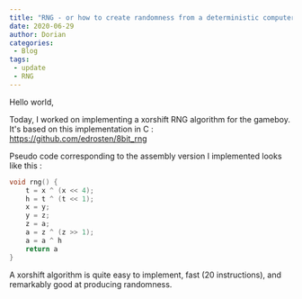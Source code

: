 ```yaml
---
title: "RNG - or how to create randomness from a deterministic computer"
date: 2020-06-29
author: Dorian
categories: 
 - Blog
tags:
 - update
 - RNG
---
```


Hello world,

Today, I worked on implementing a xorshift RNG algorithm for the gameboy. It's based on this implementation in C : https://github.com/edrosten/8bit_rng

Pseudo code corresponding to the assembly version I implemented looks like this :

```c
void rng() {
    t = x ^ (x << 4);
    h = t ^ (t << 1);
    x = y;
    y = z;
    z = a;
    a = z ^ (z >> 1);
    a = a ^ h
    return a
}
```

A xorshift algorithm is quite easy to implement, fast (20 instructions), and remarkably good at producing randomness.
